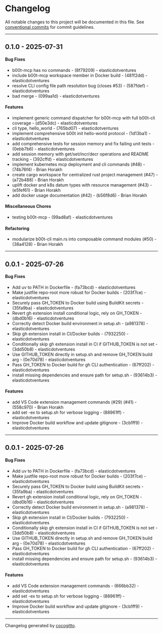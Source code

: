 # Changelog
All notable changes to this project will be documented in this file. See [conventional commits](https://www.conventionalcommits.org/) for commit guidelines.

- - -
## 0.1.0 - 2025-07-31
#### Bug Fixes
- b00t-mcp has no commands - (8f79209) - elasticdotventures
- include b00t-mcp workspace member in Docker build - (481f2dd) - elasticdotventures
- resolve CLI config file path resolution bug (closes #53) - (587fdef) - elasticdotventures
- bad merge - (099aa1d) - elasticdotventures
#### Features
- implement generic command dispatcher for b00t-mcp with full b00t-cli coverage - (d50e3dc) - elasticdotventures
- cli type, hello_world - (765bd07) - elasticdotventures
- implement comprehensive b00t init hello-world protocol - (1d13ba1) - elasticdotventures
- add comprehensive tests for session memory and fix failing unit tests - (0ebb7b6) - elasticdotventures
- add session memory with get/set/incr/decr operations and README tracking - (392cffd) - elasticdotventures
- implement kubernetes mcp deployment and cli commands (#48) - (74b76f4) - Brian Horakh
- create cargo workspace for centralized rust project management (#47) - (a72b488) - Brian Horakh
- uplift docker and k8s datum types with resource management (#43) - (e5fef61) - Brian Horakh
- add docker usage documentation (#42) - (b56f8d6) - Brian Horakh
#### Miscellaneous Chores
- testing b00t-mcp - (99ad8af) - elasticdotventures
#### Refactoring
- modularize b00t-cli main.rs into composable command modules (#50) - (38a4128) - Brian Horakh

- - -

## 0.0.1 - 2025-07-26
#### Bug Fixes
- Add uv to PATH in Dockerfile - (fa73bcd) - elasticdotventures
- Make justfile repo-root more robust for Docker builds - (203f7ce) - elasticdotventures
- Securely pass GH_TOKEN to Docker build using BuildKit secrets - (35fa9ba) - elasticdotventures
- Revert gh extension install conditional logic, rely on GH_TOKEN - (dbd0b16) - elasticdotventures
- Correctly detect Docker build environment in setup.sh - (a981378) - elasticdotventures
- Skip gh extension install in CI/Docker builds - (7932250) - elasticdotventures
- Conditionally skip gh extension install in CI if GITHUB_TOKEN is not set - (3dd50b8) - elasticdotventures
- Use GITHUB_TOKEN directly in setup.sh and remove GH_TOKEN build arg - (0e70d78) - elasticdotventures
- Pass GH_TOKEN to Docker build for gh CLI authentication - (67ff202) - elasticdotventures
- install missing dependencies and ensure path for setup.sh - (93614b3) - elasticdotventures
#### Features
- add VS Code extension management commands (#29) (#41) - (558c970) - Brian Horakh
- add set -ex to setup.sh for verbose logging - (88961ff) - elasticdotventures
- Improve Docker build workflow and update gitignore - (3cb1ff9) - elasticdotventures

- - -

## 0.0.1 - 2025-07-26
#### Bug Fixes
- Add uv to PATH in Dockerfile - (fa73bcd) - elasticdotventures
- Make justfile repo-root more robust for Docker builds - (203f7ce) - elasticdotventures
- Securely pass GH_TOKEN to Docker build using BuildKit secrets - (35fa9ba) - elasticdotventures
- Revert gh extension install conditional logic, rely on GH_TOKEN - (dbd0b16) - elasticdotventures
- Correctly detect Docker build environment in setup.sh - (a981378) - elasticdotventures
- Skip gh extension install in CI/Docker builds - (7932250) - elasticdotventures
- Conditionally skip gh extension install in CI if GITHUB_TOKEN is not set - (3dd50b8) - elasticdotventures
- Use GITHUB_TOKEN directly in setup.sh and remove GH_TOKEN build arg - (0e70d78) - elasticdotventures
- Pass GH_TOKEN to Docker build for gh CLI authentication - (67ff202) - elasticdotventures
- install missing dependencies and ensure path for setup.sh - (93614b3) - elasticdotventures
#### Features
- add VS Code extension management commands - (666bb32) - elasticdotventures
- add set -ex to setup.sh for verbose logging - (88961ff) - elasticdotventures
- Improve Docker build workflow and update gitignore - (3cb1ff9) - elasticdotventures

- - -

Changelog generated by [cocogitto](https://github.com/cocogitto/cocogitto).